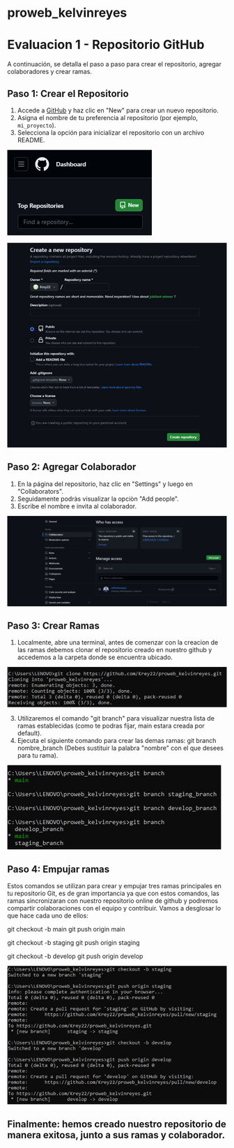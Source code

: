 # proweb_kelvinreyes
# Evaluacion 1 - Repositorio GitHub

A continuación, se detalla el paso a paso para crear el repositorio, agregar colaboradores y crear ramas.

## Paso 1: Crear el Repositorio

1. Accede a [GitHub](https://github.com/) y haz clic en "New" para crear un nuevo repositorio.
2. Asigna el nombre de tu preferencia al repositorio (por ejemplo, `mi_proyecto`).
3. Selecciona la opción para inicializar el repositorio con un archivo README.

![Crear Repositorio](https://github.com/Krey22/proweb_kelvinreyes/blob/main/%231.png)

![Asignar nombre](https://github.com/Krey22/proweb_kelvinreyes/blob/main/%232.png)

## Paso 2: Agregar Colaborador

1. En la página del repositorio, haz clic en "Settings" y luego en "Collaborators".
2. Seguidamente podràs visualizar la opciòn "Add people".
3. Escribe el nombre e invita al colaborador.

![Agregar Colaborador](https://github.com/Krey22/proweb_kelvinreyes/blob/main/%233.png)

## Paso 3: Crear Ramas

1. Localmente, abre una terminal, antes de comenzar con la creacion de las ramas debemos clonar el repositorio creado en nuestro github y accedemos a la carpeta donde se encuentra ubicado.

![Clonar en la terminal](https://github.com/Krey22/proweb_kelvinreyes/blob/main/%234.png)
   
3. Utilizaremos el comando "git branch" para visualizar nuestra lista de ramas establecidas (como te podras fijar, main estara creada por default).
4. Ejecuta el siguiente comando para crear las demas ramas: git branch nombre_branch
   (Debes sustituir la palabra "nombre" con el que desees para tu rama).

![Visualizar y crear ramas](https://github.com/Krey22/proweb_kelvinreyes/blob/main/%235.png)

## Paso 4: Empujar ramas 

Estos comandos se utilizan para crear y empujar tres ramas principales en tu repositorio Git, es de gran importancia ya que con estos comandos, las ramas sincronizaran con nuestro repositorio online de github y podremos compartir colaboraciones con el equipo y contribuir. Vamos a desglosar lo que hace cada uno de ellos:

git checkout -b main
git push origin main

git checkout -b staging
git push origin staging

git checkout -b develop
git push origin develop

![Empujar ramas](https://github.com/Krey22/proweb_kelvinreyes/blob/main/%236.png)


## Finalmente: hemos creado nuestro repositorio de manera exitosa, junto a sus ramas y colaborador.
